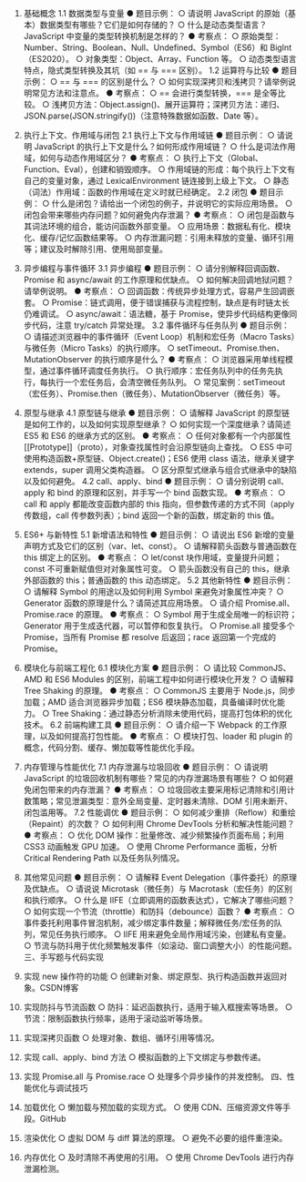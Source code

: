 1. 基础概念
1.1 数据类型与变量
● 题目示例：
  ○ 请说明 JavaScript 的原始（基本）数据类型有哪些？它们是如何存储的？
  ○ 什么是动态类型语言？JavaScript 中变量的类型转换机制是怎样的？
● 考察点：
  ○ 原始类型：Number、String、Boolean、Null、Undefined、Symbol（ES6）和 BigInt（ES2020）。
  ○ 对象类型：Object、Array、Function 等。
  ○ 动态类型语言特点，隐式类型转换及其坑（如 == 与 === 区别）。
1.2 运算符与比较
● 题目示例：
  ○ == 与 === 的区别是什么？
  ○ 如何实现深拷贝和浅拷贝？请举例说明常见方法和注意点。
● 考察点：
  ○ == 会进行类型转换，=== 是全等比较。
  ○ 浅拷贝方法：Object.assign()、展开运算符；深拷贝方法：递归、JSON.parse(JSON.stringify())（注意特殊数据如函数、Date 等）。

2. 执行上下文、作用域与闭包
2.1 执行上下文与作用域链
● 题目示例：
  ○ 请说明 JavaScript 的执行上下文是什么？如何形成作用域链？
  ○ 什么是词法作用域，如何与动态作用域区分？
● 考察点：
  ○ 执行上下文（Global、Function、Eval），创建和销毁顺序。
  ○ 作用域链的形成：每个执行上下文有自己的变量对象，通过 LexicalEnvironment 链连接到上级上下文。
  ○ 静态（词法）作用域：函数的作用域在定义时就已经确定。
2.2 闭包
● 题目示例：
  ○ 什么是闭包？请给出一个闭包的例子，并说明它的实际应用场景。
  ○ 闭包会带来哪些内存问题？如何避免内存泄漏？
● 考察点：
  ○ 闭包是函数与其词法环境的组合，能访问函数外部变量。
  ○ 应用场景：数据私有化、模块化、缓存/记忆函数结果等。
  ○ 内存泄漏问题：引用未释放的变量、循环引用等；建议及时解除引用、使用局部变量。

3. 异步编程与事件循环
3.1 异步编程
● 题目示例：
  ○ 请分别解释回调函数、Promise 和 async/await 的工作原理和优缺点。
  ○ 如何解决回调地狱问题？请举例说明。
● 考察点：
  ○ 回调函数：传统异步处理方式，容易产生回调嵌套。
  ○ Promise：链式调用，便于错误捕获与流程控制，缺点是有时链太长仍难调试。
  ○ async/await：语法糖，基于 Promise，使异步代码结构更像同步代码，注意 try/catch 异常处理。
3.2 事件循环与任务队列
● 题目示例：
  ○ 请描述浏览器中的事件循环（Event Loop）机制和宏任务（Macro Tasks）与微任务（Micro Tasks）的执行顺序。
  ○ setTimeout、Promise.then、MutationObserver 的执行顺序是什么？
● 考察点：
  ○ 浏览器采用单线程模型，通过事件循环调度任务执行。
  ○ 执行顺序：宏任务队列中的任务先执行，每执行一个宏任务后，会清空微任务队列。
  ○ 常见案例：setTimeout（宏任务）、Promise.then（微任务）、MutationObserver（微任务）等。

4. 原型与继承
4.1 原型链与继承
● 题目示例：
  ○ 请解释 JavaScript 的原型链是如何工作的，以及如何实现原型继承？
  ○ 如何实现一个深度继承？请简述 ES5 和 ES6 的继承方式的区别。
● 考察点：
  ○ 任何对象都有一个内部属性 [[Prototype]]（proto），对象查找属性时会沿原型链向上查找。
  ○ ES5 中可使用构造函数+原型链、Object.create()；ES6 使用 class 语法，继承关键字 extends，super 调用父类构造器。
  ○ 区分原型式继承与组合式继承中的缺陷以及如何避免。
4.2 call、apply、bind
● 题目示例：
  ○ 请分别说明 call、apply 和 bind 的原理和区别，并手写一个 bind 函数实现。
● 考察点：
  ○ call 和 apply 都能改变函数内部的 this 指向，但参数传递的方式不同（apply 传数组，call 传参数列表）；bind 返回一个新的函数，绑定新的 this 值。

5. ES6+ 与新特性
5.1 新增语法和特性
● 题目示例：
  ○ 请说出 ES6 新增的变量声明方式及它们的区别（var、let、const）。
  ○ 请解释箭头函数与普通函数在 this 绑定上的区别。
● 考察点：
  ○ let/const 块作用域，变量提升问题；const 不可重新赋值但对对象属性可变。
  ○ 箭头函数没有自己的 this，继承外部函数的 this；普通函数的 this 动态绑定。
5.2 其他新特性
● 题目示例：
  ○ 请解释 Symbol 的用途以及如何利用 Symbol 来避免对象属性冲突？
  ○ Generator 函数的原理是什么？请简述其应用场景。
  ○ 请介绍 Promise.all、Promise.race 的原理。
● 考察点：
  ○ Symbol 用于生成全局唯一的标识符；Generator 用于生成迭代器，可以暂停和恢复执行。
  ○ Promise.all 接受多个 Promise，当所有 Promise 都 resolve 后返回；race 返回第一个完成的 Promise。

6. 模块化与前端工程化
6.1 模块化方案
● 题目示例：
  ○ 请比较 CommonJS、AMD 和 ES6 Modules 的区别，前端工程中如何进行模块化开发？
  ○ 请解释 Tree Shaking 的原理。
● 考察点：
  ○ CommonJS 主要用于 Node.js，同步加载；AMD 适合浏览器异步加载；ES6 模块静态加载，具备编译时优化能力。
  ○ Tree Shaking：通过静态分析消除未使用代码，提高打包体积的优化技术。
6.2 前端构建工具
● 题目示例：
  ○ 请介绍一下 Webpack 的工作原理，以及如何提高打包性能。
● 考察点：
  ○ 模块打包、loader 和 plugin 的概念，代码分割、缓存、懒加载等性能优化手段。

7. 内存管理与性能优化
7.1 内存泄漏与垃圾回收
● 题目示例：
  ○ 请说明 JavaScript 的垃圾回收机制有哪些？常见的内存泄漏场景有哪些？
  ○ 如何避免闭包带来的内存泄漏？
● 考察点：
  ○ 垃圾回收主要采用标记清除和引用计数策略；常见泄漏类型：意外全局变量、定时器未清除、DOM 引用未断开、闭包滥用等。
7.2 性能调优
● 题目示例：
  ○ 如何减少重排（Reflow）和重绘（Repaint）的次数？
  ○ 如何利用 Chrome DevTools 分析和解决性能问题？
● 考察点：
  ○ 优化 DOM 操作：批量修改、减少频繁操作页面布局；利用 CSS3 动画触发 GPU 加速。
  ○ 使用 Chrome Performance 面板，分析 Critical Rendering Path 以及任务队列情况。

8. 其他常见问题
● 题目示例：
  ○ 请解释 Event Delegation（事件委托）的原理及优缺点。
  ○ 请说说 Microtask（微任务）与 Macrotask（宏任务）的区别和执行顺序。
  ○ 什么是 IIFE（立即调用的函数表达式），它解决了哪些问题？
  ○ 如何实现一个节流（throttle）和防抖（debounce）函数？
● 考察点：
  ○ 事件委托利用事件冒泡机制，减少绑定事件数量；解释微任务/宏任务的队列，常见任务执行顺序。
  ○ IIFE 用来避免全局作用域污染，创建私有变量。
  ○ 节流与防抖用于优化频繁触发事件（如滚动、窗口调整大小）的性能问题。
三、手写题与代码实现
1. 实现 new 操作符的功能
  ○ 创建新对象、绑定原型、执行构造函数并返回对象。CSDN博客
2. 实现防抖与节流函数
  ○ 防抖：延迟函数执行，适用于输入框搜索等场景。
  ○ 节流：限制函数执行频率，适用于滚动监听等场景。
3. 实现深拷贝函数
  ○ 处理对象、数组、循环引用等情况。
4. 实现 call、apply、bind 方法
  ○ 模拟函数的上下文绑定与参数传递。
5. 实现 Promise.all 与 Promise.race
  ○ 处理多个异步操作的并发控制。
四、性能优化与调试技巧
1. 加载优化
  ○ 懒加载与预加载的实现方式。
  ○ 使用 CDN、压缩资源文件等手段。GitHub
2. 渲染优化
  ○ 虚拟 DOM 与 diff 算法的原理。
  ○ 避免不必要的组件重渲染。
3. 内存优化
  ○ 及时清除不再使用的引用。
  ○ 使用 Chrome DevTools 进行内存泄漏检测。